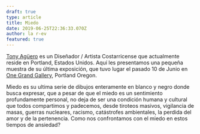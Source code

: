 ```yaml
---
draft: true
type: article
title: Miedo
date: 2019-06-25T22:36:33.070Z
author: la r-ev
featured: true
---
```

[Tony Agüero](http://www.tomo77.com/) es un Diseñador / Artista Costarricense que actualmente reside en Portland, Estados Unidos. Aquí les presentamos una pequeña muestra de su última exposición, que tuvo lugar el pasado 10 de Junio en [One Grand Gallery](https://www.onegrandgallery.com/), Portland Oregon. 

Miedo es su ultima serie de dibujos enteramente en blanco y negro donde busca expresar, que a pesar de que el miedo es un sentimiento  profundamente personal, no deja de ser una condición humana y cultural que todos compartimos y padecemos, desde tiroteos masivos, vigilancia de masas, guerras nucleares, racismo, catástrofes ambientales, la perdida del amor y de la pertenencia. Como nos confrontamos con el miedo en estos tiempos de ansiedad?
